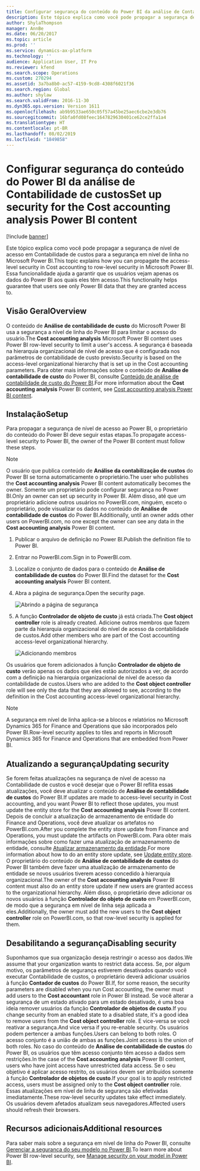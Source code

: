 ```yaml
---
title: Configurar segurança do conteúdo do Power BI da análise de Contabilidade de custos
description: Este tópico explica como você pode propagar a segurança de nível de acesso em Contabilidade de custos para a segurança em nível de linha no Microsoft Power BI. Essa funcionalidade ajuda a garantir que os usuários vejam apenas os dados do Power BI aos quais eles têm acesso.
author: ShylaThompson
manager: AnnBe
ms.date: 06/20/2017
ms.topic: article
ms.prod: ''
ms.service: dynamics-ax-platform
ms.technology: ''
audience: Application User, IT Pro
ms.reviewer: kfend
ms.search.scope: Operations
ms.custom: 270294
ms.assetid: 3a7ba8b0-ac57-4159-9cd8-4308f6021f36
ms.search.region: Global
ms.author: shylaw
ms.search.validFrom: 2016-11-30
ms.dyn365.ops.version: Version 1611
ms.openlocfilehash: ab9b9533ae650c05f57a45be25aec6cbe2e3db76
ms.sourcegitcommit: 16bfa0fd08feec1647829630401ce62ce2ffa1a4
ms.translationtype: HT
ms.contentlocale: pt-BR
ms.lasthandoff: 08/02/2019
ms.locfileid: "1849858"
---
```

# <a name="set-up-security-for-the-cost-accounting-analysis-power-bi-content"></a><span data-ttu-id="48720-104">Configurar segurança do conteúdo do Power BI da análise de Contabilidade de custos</span><span class="sxs-lookup"><span data-stu-id="48720-104">Set up security for the Cost accounting analysis Power BI content</span></span>

[!include [banner](../includes/banner.md)]

<span data-ttu-id="48720-105">Este tópico explica como você pode propagar a segurança de nível de acesso em Contabilidade de custos para a segurança em nível de linha no Microsoft Power BI.</span><span class="sxs-lookup"><span data-stu-id="48720-105">This topic explains how you can propagate the access-level security in Cost accounting to row-level security in Microsoft Power BI.</span></span> <span data-ttu-id="48720-106">Essa funcionalidade ajuda a garantir que os usuários vejam apenas os dados do Power BI aos quais eles têm acesso.</span><span class="sxs-lookup"><span data-stu-id="48720-106">This functionality helps guarantee that users see only Power BI data that they are granted access to.</span></span>

## <a name="overview"></a><span data-ttu-id="48720-107">Visão Geral</span><span class="sxs-lookup"><span data-stu-id="48720-107">Overview</span></span>

<span data-ttu-id="48720-108">O conteúdo de **Análise de contabilidade de custo** do Microsoft Power BI usa a segurança a nível de linha do Power BI para limitar o acesso do usuário.</span><span class="sxs-lookup"><span data-stu-id="48720-108">The **Cost accounting analysis** Microsoft Power BI content uses Power BI row-level security to limit a user's access.</span></span> <span data-ttu-id="48720-109">A segurança é baseada na hierarquia organizacional de nível de acesso que é configurada nos parâmetros de contabilidade de custo previsto.</span><span class="sxs-lookup"><span data-stu-id="48720-109">Security is based on the access-level organizational hierarchy that is set up in the Cost accounting parameters.</span></span> <span data-ttu-id="48720-110">Para obter mais informações sobre o conteúdo de **Análise de contabilidade de custo** do Power BI, consulte [Conteúdo de análise de contabilidade de custo do Power BI](cost-accounting-analysis-content-pack.md).</span><span class="sxs-lookup"><span data-stu-id="48720-110">For more information about the **Cost accounting analysis** Power BI content, see [Cost accounting analysis Power BI content](cost-accounting-analysis-content-pack.md).</span></span>

## <a name="setup"></a><span data-ttu-id="48720-111">Instalação</span><span class="sxs-lookup"><span data-stu-id="48720-111">Setup</span></span>
<span data-ttu-id="48720-112">Para propagar a segurança de nível de acesso ao Power BI, o proprietário do conteúdo do Power BI deve seguir estas etapas.</span><span class="sxs-lookup"><span data-stu-id="48720-112">To propagate access-level security to Power BI, the owner of the Power BI content must follow these steps.</span></span>

> [!NOTE]
> <span data-ttu-id="48720-113">O usuário que publica conteúdo de **Análise da contabilização de custos** do Power BI se torna automaticamente o proprietário.</span><span class="sxs-lookup"><span data-stu-id="48720-113">The user who publishes the **Cost accounting analysis** Power BI content automatically becomes the owner.</span></span> <span data-ttu-id="48720-114">Somente um proprietário pode configurar segurança no Power BI.</span><span class="sxs-lookup"><span data-stu-id="48720-114">Only an owner can set up security in Power BI.</span></span> <span data-ttu-id="48720-115">Além disso, até que um proprietário adicione outros usuários no PowerBI.com, ninguém, exceto o proprietário, pode visualizar os dados no conteúdo de **Análise de contabilidade de custos** do Power BI.</span><span class="sxs-lookup"><span data-stu-id="48720-115">Additionally, until an owner adds other users on PowerBI.com, no one except the owner can see any data in the **Cost accounting analysis** Power BI content.</span></span>

1. <span data-ttu-id="48720-116">Publicar o arquivo de definição no Power BI.</span><span class="sxs-lookup"><span data-stu-id="48720-116">Publish the definition file to Power BI.</span></span>
2. <span data-ttu-id="48720-117">Entrar no PowerBI.com.</span><span class="sxs-lookup"><span data-stu-id="48720-117">Sign in to PowerBI.com.</span></span>
3. <span data-ttu-id="48720-118">Localize o conjunto de dados para o conteúdo de **Análise de contabilidade de custos** do Power BI.</span><span class="sxs-lookup"><span data-stu-id="48720-118">Find the dataset for the **Cost accounting analysis** Power BI content.</span></span>
4. <span data-ttu-id="48720-119">Abra a página de segurança.</span><span class="sxs-lookup"><span data-stu-id="48720-119">Open the security page.</span></span>

    ![Abrindo a página de segurança](./media/CA-picture-1.png)

5. <span data-ttu-id="48720-121">A função **Controlador de objeto de custo** já está criada.</span><span class="sxs-lookup"><span data-stu-id="48720-121">The **Cost object controller** role is already created.</span></span> <span data-ttu-id="48720-122">Adicione outros membros que fazem parte da hierarquia organizacional do nível de acesso da contabilidade de custos.</span><span class="sxs-lookup"><span data-stu-id="48720-122">Add other members who are part of the Cost accounting access-level organizational hierarchy.</span></span>

    ![Adicionando membros](./media/CA-picture-2.png)

<span data-ttu-id="48720-124">Os usuários que forem adicionados à função **Controlador de objeto de custo** verão apenas os dados que eles estão autorizados a ver, de acordo com a definição na hierarquia organizacional de nível de acesso da contabilidade de custos.</span><span class="sxs-lookup"><span data-stu-id="48720-124">Users who are added to the **Cost object controller** role will see only the data that they are allowed to see, according to the definition in the Cost accounting access-level organizational hierarchy.</span></span>

> [!NOTE]
> <span data-ttu-id="48720-125">A segurança em nível de linha aplica-se a blocos e relatórios no Microsoft Dynamics 365 for Finance and Operations que são incorporados pelo Power BI.</span><span class="sxs-lookup"><span data-stu-id="48720-125">Row-level security applies to tiles and reports in Microsoft Dynamics 365 for Finance and Operations that are embedded from Power BI.</span></span>

## <a name="updating-security"></a><span data-ttu-id="48720-126">Atualizando a segurança</span><span class="sxs-lookup"><span data-stu-id="48720-126">Updating security</span></span>
<span data-ttu-id="48720-127">Se forem feitas atualizações na segurança de nível de acesso na Contabilidade de custos e você desejar que o Power BI reflita essas atualizações, você deve atualizar o conteúdo de **Análise de contabilidade de custos** do Power BI.</span><span class="sxs-lookup"><span data-stu-id="48720-127">If updates are made to access-level security in Cost accounting, and you want Power BI to reflect those updates, you must update the entity store for the **Cost accounting analysis** Power BI content.</span></span> <span data-ttu-id="48720-128">Depois de concluir a atualização de armazenamento de entidade do Finance and Operations, você deve atualizar os artefatos no PowerBI.com.</span><span class="sxs-lookup"><span data-stu-id="48720-128">After you complete the entity store update from Finance and Operations, you must update the artifacts on PowerBI.com.</span></span> <span data-ttu-id="48720-129">Para obter mais informações sobre como fazer uma atualização de armazenamento de entidade, consulte [Atualizar armazenamento da entidade](power-bi-integration-entity-store.md#update-entity-store).</span><span class="sxs-lookup"><span data-stu-id="48720-129">For more information about how to do an entity store update, see [Update entity store](power-bi-integration-entity-store.md#update-entity-store).</span></span> <span data-ttu-id="48720-130">O proprietário do conteúdo de **Análise de contabilidade de custos** do Power BI também deve fazer uma atualização de armazenamento de entidade se novos usuários tiverem acesso concedido à hierarquia organizacional.</span><span class="sxs-lookup"><span data-stu-id="48720-130">The owner of the **Cost accounting analysis** Power BI content must also do an entity store update if new users are granted access to the organizational hierarchy.</span></span> <span data-ttu-id="48720-131">Além disso, o proprietário deve adicionar os novos usuários à função **Controlador do objeto de custo** em PowerBI.com, de modo que a segurança em nível de linha seja aplicada a eles.</span><span class="sxs-lookup"><span data-stu-id="48720-131">Additionally, the owner must add the new users to the **Cost object controller** role on PowerBI.com, so that row-level security is applied for them.</span></span>

## <a name="disabling-security"></a><span data-ttu-id="48720-132">Desabilitando a segurança</span><span class="sxs-lookup"><span data-stu-id="48720-132">Disabling security</span></span>
<span data-ttu-id="48720-133">Suponhamos que sua organização deseja restringir o acesso aos dados.</span><span class="sxs-lookup"><span data-stu-id="48720-133">We assume that your organization wants to restrict data access.</span></span> <span data-ttu-id="48720-134">Se, por algum motivo, os parâmetros de segurança estiverem desativados quando você executar Contabilidade de custos, o proprietário deverá adicionar usuários à função **Contador de custos** do Power BI.</span><span class="sxs-lookup"><span data-stu-id="48720-134">If, for some reason, the security parameters are disabled when you run Cost accounting, the owner must add users to the **Cost accountant** role in Power BI instead.</span></span> <span data-ttu-id="48720-135">Se você alterar a segurança de um estado ativado para um estado desativado, é uma boa ideia remover usuários da função **Controlador de objetos de custo**.</span><span class="sxs-lookup"><span data-stu-id="48720-135">If you change security from an enabled state to a disabled state, it's a good idea to remove users from the **Cost object controller** role.</span></span> <span data-ttu-id="48720-136">E vice-versa se você reativar a segurança.</span><span class="sxs-lookup"><span data-stu-id="48720-136">And vice versa if you re-enable security.</span></span> <span data-ttu-id="48720-137">Os usuários podem pertencer a ambas funções.</span><span class="sxs-lookup"><span data-stu-id="48720-137">Users can belong to both roles.</span></span> <span data-ttu-id="48720-138">O acesso conjunto é a união de ambas as funções.</span><span class="sxs-lookup"><span data-stu-id="48720-138">Joint access is the union of both roles.</span></span> <span data-ttu-id="48720-139">No caso do conteúdo de **Análise de contabilidade de custos** do Power BI, os usuários que têm acesso conjunto têm acesso a dados sem restrições.</span><span class="sxs-lookup"><span data-stu-id="48720-139">In the case of the **Cost accounting analysis** Power BI content, users who have joint access have unrestricted data access.</span></span> <span data-ttu-id="48720-140">Se o seu objetivo é aplicar acesso restrito, os usuários devem ser atribuídos somente à função **Controlador de objetos de custo**.</span><span class="sxs-lookup"><span data-stu-id="48720-140">If your goal is to apply restricted access, users must be assigned only to the **Cost object controller** role.</span></span> <span data-ttu-id="48720-141">Essas atualizações em nível de linha de segurança são efetivadas imediatamente.</span><span class="sxs-lookup"><span data-stu-id="48720-141">These row-level security updates take effect immediately.</span></span> <span data-ttu-id="48720-142">Os usuários devem afetados atualizam seus navegadores.</span><span class="sxs-lookup"><span data-stu-id="48720-142">Affected users should refresh their browsers.</span></span>

## <a name="additional-resources"></a><span data-ttu-id="48720-143">Recursos adicionais</span><span class="sxs-lookup"><span data-stu-id="48720-143">Additional resources</span></span>
<span data-ttu-id="48720-144">Para saber mais sobre a segurança em nível de linha do Power BI, consulte [Gerenciar a segurança do seu modelo no Power BI](https://powerbi.microsoft.com/documentation/powerbi-admin-rls/#manage-security-on-your-model).</span><span class="sxs-lookup"><span data-stu-id="48720-144">To learn more about Power BI row-level security, see [Manage security on your model in Power BI](https://powerbi.microsoft.com/documentation/powerbi-admin-rls/#manage-security-on-your-model).</span></span>
